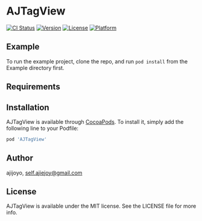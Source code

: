 # AJTagView

[![CI Status](https://img.shields.io/travis/ajijoyo/AJTagView.svg?style=flat)](https://travis-ci.org/ajijoyo/AJTagView)
[![Version](https://img.shields.io/cocoapods/v/AJTagView.svg?style=flat)](https://cocoapods.org/pods/AJTagView)
[![License](https://img.shields.io/cocoapods/l/AJTagView.svg?style=flat)](https://cocoapods.org/pods/AJTagView)
[![Platform](https://img.shields.io/cocoapods/p/AJTagView.svg?style=flat)](https://cocoapods.org/pods/AJTagView)

## Example

To run the example project, clone the repo, and run `pod install` from the Example directory first.

## Requirements

## Installation

AJTagView is available through [CocoaPods](https://cocoapods.org). To install
it, simply add the following line to your Podfile:

```ruby
pod 'AJTagView'
```

## Author

ajijoyo, self.ajiejoy@gmail.com

## License

AJTagView is available under the MIT license. See the LICENSE file for more info.
